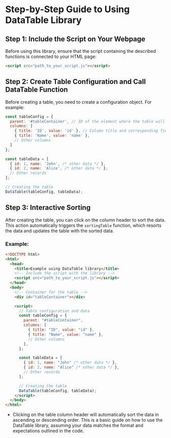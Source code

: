 # Step-by-Step Guide to Using DataTable Library

## Step 1: Include the Script on Your Webpage

Before using this library, ensure that the script containing the described functions is connected to your HTML page:

```html
<script src="path_to_your_script.js"></script>
```

## Step 2: Create Table Configuration and Call DataTable Function

Before creating a table, you need to create a configuration object. For example:

```javascript
const tableConfig = {
  parent: '#tableContainer', // ID of the element where the table will be inserted
  columns: [
    { title: 'ID', value: 'id' }, // Column title and corresponding field in the data
    { title: 'Name', value: 'name' },
    // Other columns
  ]
};

const tableData = [
  { id: 1, name: 'John', /* other data */ },
  { id: 2, name: 'Alice', /* other data */ },
  // Other records
];

// Creating the table
DataTable(tableConfig, tableData);
```

## Step 3: Interactive Sorting

After creating the table, you can click on the column header to sort the data. This action automatically triggers the `sortingTable` function, which resorts the data and updates the table with the sorted data.

### Example:

```html
<!DOCTYPE html>
<html>
  <head>
    <title>Example using DataTable library</title>
    <!-- Include the script with the library -->
    <script src="path_to_your_script.js"></script>
  </head>
  <body>
    <!-- Container for the table -->
    <div id="tableContainer"></div>

    <script>
      // Table configuration and data
      const tableConfig = {
        parent: "#tableContainer",
        columns: [
          { title: "ID", value: "id" },
          { title: "Name", value: "name" },
          // Other columns
        ],
      };

      const tableData = [
        { id: 1, name: "John" /* other data */ },
        { id: 2, name: "Alice" /* other data */ },
        // Other records
      ];

      // Creating the table
      DataTable(tableConfig, tableData);
    </script>
  </body>
</html>
```

- Clicking on the table column header will automatically sort the data in ascending or descending order. This is a basic guide on how to use the DataTable library, assuming your data matches the format and expectations outlined in the code.
